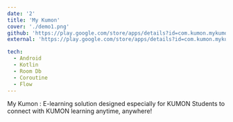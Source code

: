 ```yaml
---
date: '2'
title: 'My Kumon'
cover: './demo1.png'
github: 'https://play.google.com/store/apps/details?id=com.kumon.mykumon&hl=en_IN&gl=US'
external: 'https://play.google.com/store/apps/details?id=com.kumon.mykumon&hl=en_IN&gl=US'

tech:
  - Android
  - Kotlin
  - Room Db
  - Coroutine
  - Flow
---
```


My Kumon : E-learning solution designed especially for KUMON Students to connect with KUMON learning anytime, anywhere!
